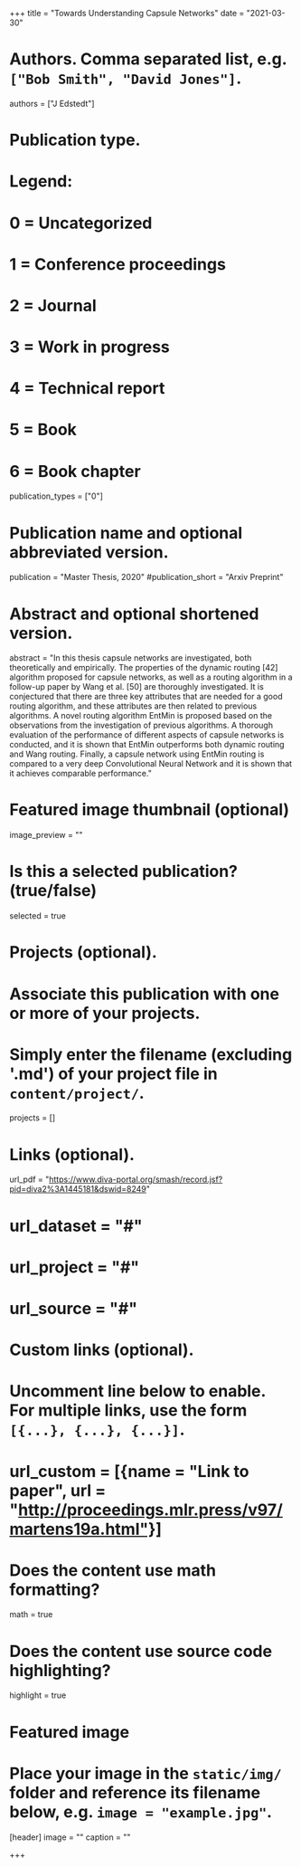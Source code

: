 +++
title = "Towards Understanding Capsule Networks"
date = "2021-03-30"

# Authors. Comma separated list, e.g. `["Bob Smith", "David Jones"]`.
authors = ["J Edstedt"]

# Publication type.
# Legend:
# 0 = Uncategorized
# 1 = Conference proceedings
# 2 = Journal
# 3 = Work in progress
# 4 = Technical report
# 5 = Book
# 6 = Book chapter
publication_types = ["0"]

# Publication name and optional abbreviated version.
publication = "Master Thesis, 2020"
#publication_short = "Arxiv Preprint"

# Abstract and optional shortened version.
abstract = "In this thesis capsule networks are investigated, both theoretically and empirically. The properties of the dynamic routing [42] algorithm proposed for capsule networks, as well as a routing algorithm in a follow-up paper by Wang et al. [50] are thoroughly investigated. It is conjectured that there are three key attributes that are needed for a good routing algorithm, and these attributes are then related to previous algorithms. A novel routing algorithm EntMin is proposed based on the observations from the investigation of previous algorithms. A thorough evaluation of the performance of different aspects of capsule networks is conducted, and it is shown that EntMin outperforms both dynamic routing and Wang routing. Finally, a capsule network using EntMin routing is compared to a very deep Convolutional Neural Network and it is shown that it achieves comparable performance."


# Featured image thumbnail (optional)
image_preview = ""

# Is this a selected publication? (true/false)
selected = true

# Projects (optional).
#   Associate this publication with one or more of your projects.
#   Simply enter the filename (excluding '.md') of your project file in `content/project/`.
projects = []

# Links (optional).
url_pdf = "https://www.diva-portal.org/smash/record.jsf?pid=diva2%3A1445181&dswid=8249"
# url_dataset = "#"
# url_project = "#"
# url_source = "#"

# Custom links (optional).
#   Uncomment line below to enable. For multiple links, use the form `[{...}, {...}, {...}]`.
# url_custom = [{name = "Link to paper", url = "http://proceedings.mlr.press/v97/martens19a.html"}]

# Does the content use math formatting?
math = true

# Does the content use source code highlighting?
highlight = true

# Featured image
# Place your image in the `static/img/` folder and reference its filename below, e.g. `image = "example.jpg"`.
[header]
image = ""
caption = ""

+++
